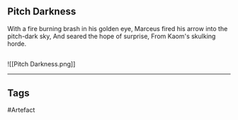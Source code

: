 ## Pitch Darkness
With a fire burning brash in his golden eye,
Marceus fired his arrow into the pitch-dark sky,
And seared the hope of surprise,
From Kaom's skulking horde.
## 
![[Pitch Darkness.png]]

---
## Tags
#Artefact